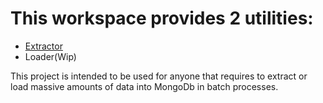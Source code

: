 # This workspace provides 2 utilities:
- [Extractor](extractor/README.md)
- Loader(Wip)

This project is intended to be used for anyone that requires to extract or load massive amounts of data into MongoDb in batch processes.
